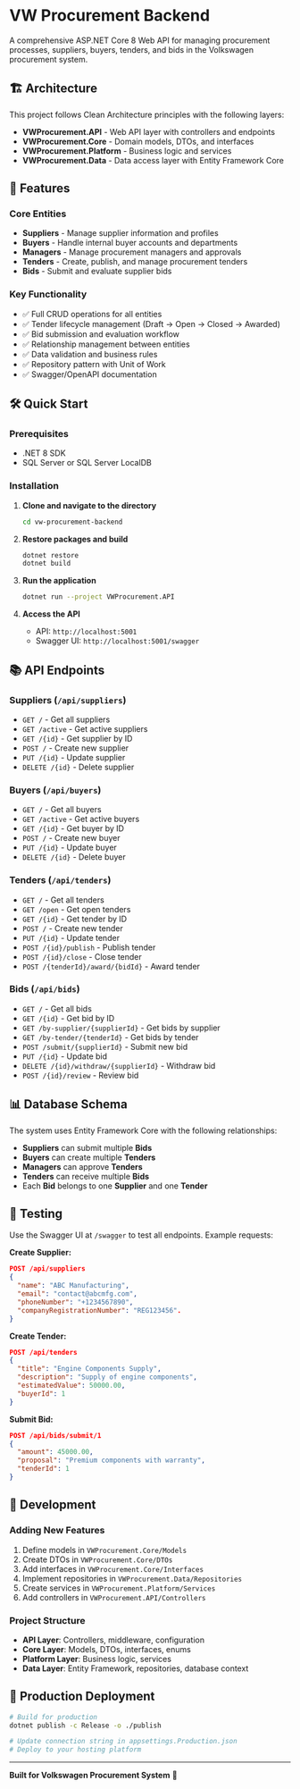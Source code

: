 # VW Procurement Backend

A comprehensive ASP.NET Core 8 Web API for managing procurement processes, suppliers, buyers, tenders, and bids in the Volkswagen procurement system.

## 🏗️ Architecture

This project follows Clean Architecture principles with the following layers:

- **VWProcurement.API** - Web API layer with controllers and endpoints
- **VWProcurement.Core** - Domain models, DTOs, and interfaces
- **VWProcurement.Platform** - Business logic and services
- **VWProcurement.Data** - Data access layer with Entity Framework Core

## 🚀 Features

### Core Entities
- **Suppliers** - Manage supplier information and profiles
- **Buyers** - Handle internal buyer accounts and departments
- **Managers** - Manage procurement managers and approvals
- **Tenders** - Create, publish, and manage procurement tenders
- **Bids** - Submit and evaluate supplier bids

### Key Functionality
- ✅ Full CRUD operations for all entities
- ✅ Tender lifecycle management (Draft → Open → Closed → Awarded)
- ✅ Bid submission and evaluation workflow
- ✅ Relationship management between entities
- ✅ Data validation and business rules
- ✅ Repository pattern with Unit of Work
- ✅ Swagger/OpenAPI documentation

## 🛠️ Quick Start

### Prerequisites
- .NET 8 SDK
- SQL Server or SQL Server LocalDB

### Installation

1. **Clone and navigate to the directory**
   ```bash
   cd vw-procurement-backend
   ```

2. **Restore packages and build**
   ```bash
   dotnet restore
   dotnet build
   ```

3. **Run the application**
   ```bash
   dotnet run --project VWProcurement.API
   ```

4. **Access the API**
   - API: `http://localhost:5001`
   - Swagger UI: `http://localhost:5001/swagger`

## 📚 API Endpoints

### Suppliers (`/api/suppliers`)
- `GET /` - Get all suppliers
- `GET /active` - Get active suppliers
- `GET /{id}` - Get supplier by ID
- `POST /` - Create new supplier
- `PUT /{id}` - Update supplier
- `DELETE /{id}` - Delete supplier

### Buyers (`/api/buyers`)
- `GET /` - Get all buyers
- `GET /active` - Get active buyers
- `GET /{id}` - Get buyer by ID
- `POST /` - Create new buyer
- `PUT /{id}` - Update buyer
- `DELETE /{id}` - Delete buyer

### Tenders (`/api/tenders`)
- `GET /` - Get all tenders
- `GET /open` - Get open tenders
- `GET /{id}` - Get tender by ID
- `POST /` - Create new tender
- `PUT /{id}` - Update tender
- `POST /{id}/publish` - Publish tender
- `POST /{id}/close` - Close tender
- `POST /{tenderId}/award/{bidId}` - Award tender

### Bids (`/api/bids`)
- `GET /` - Get all bids
- `GET /{id}` - Get bid by ID
- `GET /by-supplier/{supplierId}` - Get bids by supplier
- `GET /by-tender/{tenderId}` - Get bids by tender
- `POST /submit/{supplierId}` - Submit new bid
- `PUT /{id}` - Update bid
- `DELETE /{id}/withdraw/{supplierId}` - Withdraw bid
- `POST /{id}/review` - Review bid

## 📊 Database Schema

The system uses Entity Framework Core with the following relationships:
- **Suppliers** can submit multiple **Bids**
- **Buyers** can create multiple **Tenders**
- **Managers** can approve **Tenders**
- **Tenders** can receive multiple **Bids**
- Each **Bid** belongs to one **Supplier** and one **Tender**

## 🧪 Testing

Use the Swagger UI at `/swagger` to test all endpoints. Example requests:

**Create Supplier:**
```json
POST /api/suppliers
{
  "name": "ABC Manufacturing",
  "email": "contact@abcmfg.com",
  "phoneNumber": "+1234567890",
  "companyRegistrationNumber": "REG123456".
}
```

**Create Tender:**
```json
POST /api/tenders
{
  "title": "Engine Components Supply",
  "description": "Supply of engine components",
  "estimatedValue": 50000.00,
  "buyerId": 1
}
```

**Submit Bid:**
```json
POST /api/bids/submit/1
{
  "amount": 45000.00,
  "proposal": "Premium components with warranty",
  "tenderId": 1
}
```

## 🔧 Development

### Adding New Features
1. Define models in `VWProcurement.Core/Models`
2. Create DTOs in `VWProcurement.Core/DTOs`
3. Add interfaces in `VWProcurement.Core/Interfaces`
4. Implement repositories in `VWProcurement.Data/Repositories`
5. Create services in `VWProcurement.Platform/Services`
6. Add controllers in `VWProcurement.API/Controllers`

### Project Structure
- **API Layer**: Controllers, middleware, configuration
- **Core Layer**: Models, DTOs, interfaces, enums
- **Platform Layer**: Business logic, services
- **Data Layer**: Entity Framework, repositories, database context

## 🚀 Production Deployment

```bash
# Build for production
dotnet publish -c Release -o ./publish

# Update connection string in appsettings.Production.json
# Deploy to your hosting platform
```

---

**Built for Volkswagen Procurement System** 🚗
